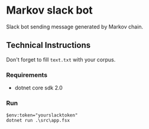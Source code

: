 # Markov slack bot

Slack bot sending message generated by Markov chain.

## Technical Instructions

Don't forget to fill ```text.txt``` with your corpus.

### Requirements
- dotnet core sdk 2.0

### Run

```
$env:token="yourslacktoken"
dotnet run .\src\app.fsx
```